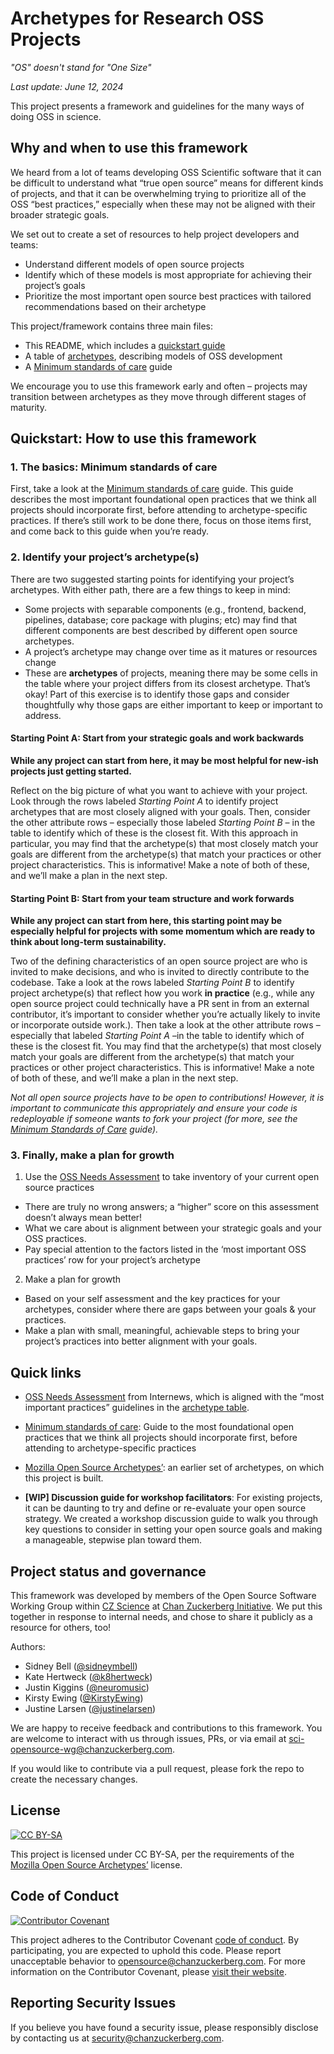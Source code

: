 # Archetypes for Research OSS Projects

*"OS" doesn't stand for "One Size"*

*Last update: June 12, 2024*

This project presents a framework and guidelines for the many ways of doing OSS in science.

## Why and when to use this framework

We heard from a lot of teams developing OSS Scientific software that it can be difficult to understand what “true open source” means for different kinds of projects, and that it can be overwhelming trying to prioritize all of the OSS “best practices,” especially when these may not be aligned with their broader strategic goals.

We set out to create a set of resources to help project developers and teams:
- Understand different models of open source projects
- Identify which of these models is most appropriate for achieving their project’s goals
- Prioritize the most important open source best practices with tailored recommendations based on their archetype

This project/framework contains three main files:
- This README, which includes a [quickstart guide](#quickstart-how-to-use-this-framework)
- A table of [archetypes](/archetypes.md), describing models of OSS development
- A [Minimum standards of care](/min-standard-care.md) guide

We encourage you to use this framework early and often – projects may transition between archetypes as they move through different stages of maturity.

## Quickstart: How to use this framework

### 1. The basics: Minimum standards of care

First, take a look at the [Minimum standards of care](/min-standard-care.md) guide. This guide describes the most important foundational open practices that we think all projects should incorporate first, before attending to archetype-specific practices. If there’s still work to be done there, focus on those items first, and come back to this guide when you’re ready.

### 2. Identify your project’s archetype(s)

There are two suggested starting points for identifying your project’s archetypes. With either path, there are a few things to keep in mind:
- Some projects with separable components (e.g., frontend, backend, pipelines, database; core package with plugins; etc) may find that different components are best described by different open source archetypes. 
- A project’s archetype may change over time as it matures or resources change
- These are **archetypes** of projects, meaning there may be some cells in the table where your project differs from its closest archetype. That’s okay! Part of this exercise is to identify those gaps and consider thoughtfully why those gaps are either important to keep or important to address. 

#### Starting Point A: Start from your strategic goals and work backwards

**While any project can start from here, it may be most helpful for new-ish projects just getting started.**

Reflect on the big picture of what you want to achieve with your project. Look through the rows labeled *Starting Point A* to identify project archetypes that are most closely aligned with your goals. Then, consider the other attribute rows – especially those labeled *Starting Point B* – in the table to identify which of these is the closest fit. With this approach in particular, you may find that the archetype(s) that most closely match your goals are different from the archetype(s) that match your practices or other project characteristics. This is informative! Make a note of both of these, and we’ll make a plan in the next step.

#### Starting Point B: Start from your team structure and work forwards

**While any project can start from here, this starting point may be especially helpful for projects with some momentum which are ready to think about long-term sustainability.**

Two of the defining characteristics of an open source project are who is invited to make decisions, and who is invited to directly contribute to the codebase. Take a look at the rows labeled *Starting Point B* to identify project archetype(s) that reflect how you work **in practice** (e.g., while any open source project could technically have a PR sent in from an external contributor, it’s important to consider whether you’re actually likely to invite or incorporate outside work.). Then take a look at the other attribute rows – especially that labeled *Starting Point A* –in the table to identify which of these is the closest fit. You may find that the archetype(s) that most closely match your goals are different from the archetype(s) that match your practices or other project characteristics. This is informative! Make a note of both of these, and we’ll make a plan in the next step.

*Not all open source projects have to be open to contributions! However, it is important to communicate this appropriately and ensure your code is redeployable if someone wants to fork your project (for more, see the [Minimum Standards of Care](/min-standard-care.md) guide).*

### 3. Finally, make a plan for growth

1. Use the [OSS Needs Assessment](https://internews.org/areas-of-expertise/global-tech/resources/open-source-software-lightweight-needs-assessment/) to take inventory of your current open source practices
- There are truly no wrong answers; a “higher” score on this assessment doesn’t always mean better!
- What we care about is alignment between your strategic goals and your OSS practices.
- Pay special attention to the factors listed in the ‘most important OSS practices’ row for your project’s archetype

2. Make a plan for growth
- Based on your self assessment and the key practices for your archetypes, consider where there are gaps between your goals & your practices. 
- Make a plan with small, meaningful, achievable steps to bring your project’s practices into better alignment with your goals.

## Quick links

- [OSS Needs Assessment](https://internews.org/areas-of-expertise/global-tech/resources/open-source-software-lightweight-needs-assessment/) from Internews, which is aligned with the “most important practices” guidelines in the [archetype table](/archetypes.md).

- [Minimum standards of care](/min-standard-care.md): Guide to the most foundational open practices that we think all projects should incorporate first, before attending to archetype-specific practices

- [Mozilla Open Source Archetypes’](https://blog.mozilla.org/wp-content/uploads/2018/05/MZOTS_OS_Archetypes_report_ext_scr.pdf): an earlier set of archetypes, on which this project is built.

- **[WIP] Discussion guide for workshop facilitators**: For existing projects, it can be daunting to try and define or re-evaluate your open source strategy. We created a workshop discussion guide to walk you through key questions to consider in setting your open source goals and making a manageable, stepwise plan toward them.

## Project status and governance

This framework was developed by members of the Open Source Software Working Group within [CZ Science](https://chanzuckerberg.com/science/) at [Chan Zuckerberg Initiative](https://chanzuckerberg.com/). We put this together in response to internal needs, and chose to share it publicly as a resource for others, too!

Authors:
- Sidney Bell ([@sidneymbell](https://github.com/sidneymbell))
- Kate Hertweck ([@k8hertweck](https://github.com/k8hertweck))
- Justin Kiggins ([@neuromusic](https://github.com/neuromusic))
- Kirsty Ewing ([@KirstyEwing](https://github.com/KirstyEwing))
- Justine Larsen ([@justinelarsen](https://github.com/justinelarsen))

We are happy to receive feedback and contributions to this framework. You are welcome to interact with us through issues, PRs, or via email at [sci-opensource-wg@chanzuckerberg.com](mailto:sci-opensource-wg@chanzuckerberg.com).

If you would like to contribute via a pull request, please fork the repo to create the necessary changes.

## License

[![CC BY-SA](https://mirrors.creativecommons.org/presskit/buttons/88x31/svg/by-sa.svg)](https://creativecommons.org/licenses/by-sa/4.0/legalcode.en)

This project is licensed under CC BY-SA, per the requirements of the [Mozilla Open Source Archetypes’](https://blog.mozilla.org/wp-content/uploads/2018/05/MZOTS_OS_Archetypes_report_ext_scr.pdf) license.

## Code of Conduct

[![Contributor Covenant](https://img.shields.io/badge/Contributor%20Covenant-baaaa.svg)](CODE_OF_CONDUCT.md)

This project adheres to the Contributor Covenant [code of conduct](https://github.com/chanzuckerberg/.github/blob/master/CODE_OF_CONDUCT.md). By participating, you are expected to uphold this code. Please report unacceptable behavior to [opensource@chanzuckerberg.com](mailto:opensource@chanzuckerberg.com).
For more information on the Contributor Covenant,
please [visit their website](https://www.contributor-covenant.org/).

## Reporting Security Issues

If you believe you have found a security issue, please responsibly disclose by contacting us at [security@chanzuckerberg.com](mailto:security@chanzuckerberg.com).
